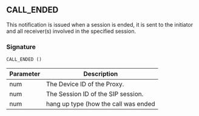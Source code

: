 ## CALL\_ENDED

This notification is issued when a session is ended, it is sent to the initiator and all receiver(s) involved in the specified session.


### Signature

`CALL_ENDED ()`


| Parameter | Description |
| --- | --- |
| num | The Device ID of the Proxy. |
| num | The Session ID of the SIP session. |
| num | hang up type (how the call was ended |



